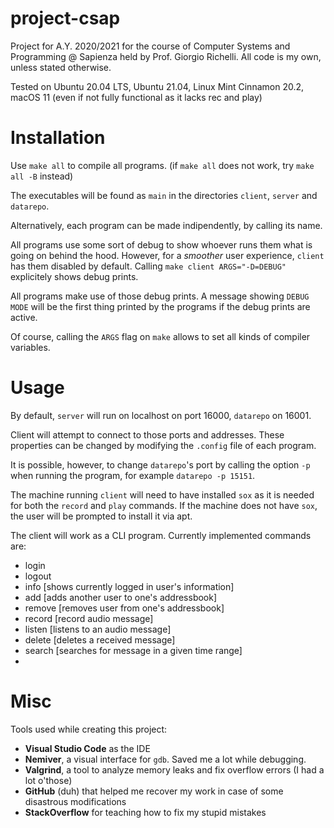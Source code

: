 # project-csap
Project for A.Y. 2020/2021 for the course of Computer Systems and Programming @ Sapienza held by Prof. Giorgio Richelli.
All code is my own, unless stated otherwise.

Tested on Ubuntu 20.04 LTS, Ubuntu 21.04, Linux Mint Cinnamon 20.2, macOS 11 (even if not fully functional as it lacks rec and play)


# Installation
Use `make all` to compile all programs. (if `make all` does not work, try `make all -B` instead)

The executables will be found as `main` in the directories `client`, `server` and `datarepo`.

Alternatively, each program can be made indipendently, by calling its name.

All programs use some sort of debug to show whoever runs them what is going on behind the hood. However, for a _smoother_ user experience, `client` has them disabled by default.
Calling `make client ARGS="-D=DEBUG"` explicitely shows debug prints.

All programs make use of those debug prints. A message showing `DEBUG MODE` will be the first thing printed by the programs if the debug prints are active.

Of course, calling the `ARGS` flag on `make` allows to set all kinds of compiler variables.


# Usage
By default, `server` will run on localhost on port 16000, `datarepo` on 16001.

Client will attempt to connect to those ports and addresses.
These properties can be changed by modifying the `.config` file of each program.

It is possible, however, to change `datarepo`'s port by calling the option `-p` when running the program, for example `datarepo -p 15151`.

The machine running `client` will need to have installed `sox` as it is needed for both the `record` and `play` commands. 
If the machine does not have `sox`, the user will be prompted to install it via apt.

The client will work as a CLI program.
Currently implemented commands are:
- login
- logout
- info [shows currently logged in user's information]
- add [adds another user to one's addressbook]
- remove [removes user from one's addressbook]
- record [record audio message]
- listen [listens to an audio message]
- delete [deletes a received message]
- search [searches for message in a given time range]
- 
# Misc
Tools used while creating this project:
- **Visual Studio Code** as the IDE
- **Nemiver**, a visual interface for `gdb`. Saved me a lot while debugging.
- **Valgrind**, a tool to analyze memory leaks and fix overflow errors (I had a lot o'those)
- **GitHub** (duh) that helped me recover my work in case of some disastrous modifications
- **StackOverflow** for teaching how to fix my stupid mistakes
